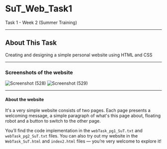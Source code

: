 # SuT_Web_Task1
Task 1 - Week 2 (Summer Training)

--------
## About This Task
Creating and designing a simple personal website using HTML and CSS

---------
### Screenshots of the website

![Screenshot (528)](https://github.com/user-attachments/assets/1ee9418b-729f-4c57-ba64-f2dc695f2b3e)
![Screenshot (529)](https://github.com/user-attachments/assets/f4c5ab13-1d64-44da-b3a5-e08cba87d268)

---------
#### About the website
It's a very simple website consists of two pages. Each page presents a welcoming message, a simple paragraph of what's this page about, floating robot and a button to switch to the other page.

You’ll find the code implementation in the `webTask_pg1_SuT.txt` and `webTask_pg2_SuT.txt` files. You can also try out my website in the `WebTask_SuT.html` and `index2.html` files — you’re very welcome to explore it!
